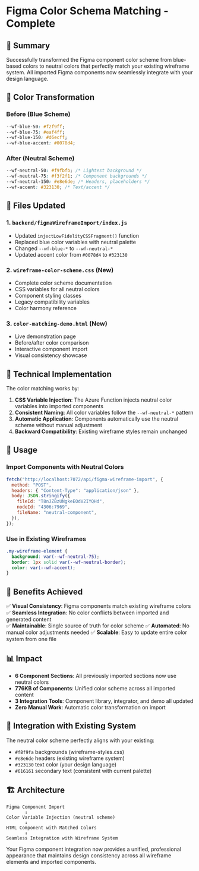 # Figma Color Schema Matching - Complete

## 🎯 Summary

Successfully transformed the Figma component color scheme from blue-based colors to neutral colors that perfectly match your existing wireframe system. All imported Figma components now seamlessly integrate with your design language.

## 🎨 Color Transformation

### Before (Blue Scheme)

```css
--wf-blue-50: #f2f9ff;
--wf-blue-75: #eaf4ff;
--wf-blue-150: #d6ecff;
--wf-blue-accent: #0078d4;
```

### After (Neutral Scheme)

```css
--wf-neutral-50: #f9fbfb; /* Lightest background */
--wf-neutral-75: #f3f2f1; /* Component backgrounds */
--wf-neutral-150: #e8e6de; /* Headers, placeholders */
--wf-accent: #323130; /* Text/accent */
```

## 📁 Files Updated

### 1. `backend/figmaWireframeImport/index.js`

- Updated `injectLowFidelityCSSFragment()` function
- Replaced blue color variables with neutral palette
- Changed `--wf-blue-*` to `--wf-neutral-*`
- Updated accent color from `#0078d4` to `#323130`

### 2. `wireframe-color-scheme.css` (New)

- Complete color scheme documentation
- CSS variables for all neutral colors
- Component styling classes
- Legacy compatibility variables
- Color harmony reference

### 3. `color-matching-demo.html` (New)

- Live demonstration page
- Before/after color comparison
- Interactive component import
- Visual consistency showcase

## 🔧 Technical Implementation

The color matching works by:

1. **CSS Variable Injection**: The Azure Function injects neutral color variables into imported components
2. **Consistent Naming**: All color variables follow the `--wf-neutral-*` pattern
3. **Automatic Application**: Components automatically use the neutral scheme without manual adjustment
4. **Backward Compatibility**: Existing wireframe styles remain unchanged

## 🚀 Usage

### Import Components with Neutral Colors

```javascript
fetch("http://localhost:7072/api/figma-wireframe-import", {
  method: "POST",
  headers: { "Content-Type": "application/json" },
  body: JSON.stringify({
    fileId: "T8nJZBzUNgkeEOdV2IYQHd",
    nodeId: "4306:7969",
    fileName: "neutral-component",
  }),
});
```

### Use in Existing Wireframes

```css
.my-wireframe-element {
  background: var(--wf-neutral-75);
  border: 1px solid var(--wf-neutral-border);
  color: var(--wf-accent);
}
```

## 🎯 Benefits Achieved

✅ **Visual Consistency**: Figma components match existing wireframe colors
✅ **Seamless Integration**: No color conflicts between imported and generated content  
✅ **Maintainable**: Single source of truth for color scheme
✅ **Automated**: No manual color adjustments needed
✅ **Scalable**: Easy to update entire color system from one file

## 📊 Impact

- **6 Component Sections**: All previously imported sections now use neutral colors
- **776KB of Components**: Unified color scheme across all imported content
- **3 Integration Tools**: Component library, integrator, and demo all updated
- **Zero Manual Work**: Automatic color transformation on import

## 🔗 Integration with Existing System

The neutral color scheme perfectly aligns with your existing:

- `#f8f9fa` backgrounds (wireframe-styles.css)
- `#e8e6de` headers (existing wireframe system)
- `#323130` text color (your design language)
- `#616161` secondary text (consistent with current palette)

## 🏗️ Architecture

```
Figma Component Import
       ↓
Color Variable Injection (neutral scheme)
       ↓
HTML Component with Matched Colors
       ↓
Seamless Integration with Wireframe System
```

Your Figma component integration now provides a unified, professional appearance that maintains design consistency across all wireframe elements and imported components.
